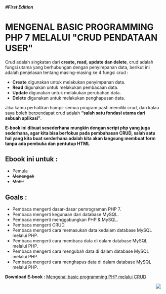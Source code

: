 ##### #First Edition
 
# MENGENAL BASIC PROGRAMMING PHP 7 MELALUI "CRUD PENDATAAN USER"

Crud adalah singkatan dari **create, read, update dan delete**, crud adalah
fungsi utama yang berhubungan dengan penyimpanan data, berikut ini
adalah penjelasan tentang masing-masing ke 4 fungsi crud :

* **Create** digunakan untuk melakukan penyimpanan data.
* **Read** digunakan untuk melakukan pembacaan data.
* **Update** digunakan untuk melakukan perubahan data.
* **Delete** digunakan untuk melakukan penghapusan data.

Jika kamu perhatikan hampir semua program pasti memiliki crud, dan
kalau saya boleh berpendapat crud adalah **“salah satu fondasi utama dari
sebuah aplikasi”**.

**E-book ini dibuat sesederhana mungkin dengan script php yang juga sederhana, agar kita bisa berfokus pada pembahasan CRUD, salah satu hal yang kita buat serderhana adalah kita akan langsung membuat form tanpa ada pembuka dan pentutup HTML**

## Ebook ini untuk :
* Pemula
* ~~Menengah~~
* ~~Mahir~~

## Goals :
*  Pembaca mengerti dasar-dasar pemrograman PHP 7.
*  Pembaca mengerti kegunaan dari database MySQL.
*  Pembaca mengerti menggabungkan PHP & MySQL.
*  Pembaca mengerti CRUD.
*  Pembaca mengerti cara memasukan data kedalam database MySQL melalui PHP.
* Pembaca mengerti cara membaca data di dalam database MySQL melalui PHP.
* Pembaca mengerti cara mengubah data di dalam database MySQL melalui PHP.
* Pembaca mengerti cara menghapus data di dalam database MySQL melalui PHP.

**Download E-book :** [Mengenal basic programming PHP melalui CRUD](https://drive.google.com/file/d/1DQAg1ZnJD6Np-AlDAbVnzhYL1h3knSCX/view?usp=sharing)

<div align="right">
	<a href="https://wegodev.com">
		<img  src="https://www.wegodev.com/asset/images/logo.png">
	</a>
</div>
